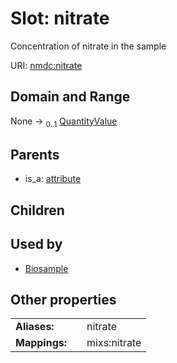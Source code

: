 
# Slot: nitrate


Concentration of nitrate in the sample

URI: [nmdc:nitrate](https://microbiomedata/meta/nitrate)


## Domain and Range

None &#8594;  <sub>0..1</sub> [QuantityValue](QuantityValue.md)

## Parents

 *  is_a: [attribute](attribute.md)

## Children


## Used by

 * [Biosample](Biosample.md)

## Other properties

|  |  |  |
| --- | --- | --- |
| **Aliases:** | | nitrate |
| **Mappings:** | | mixs:nitrate |

